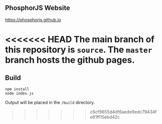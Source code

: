 PhosphorJS Website
------------------

https://phosphorjs.github.io

<<<<<<< HEAD
The main branch of this repository is `source`.
The `master` branch hosts the github pages.
=======
Build
-----

```
npm install
node index.js
```

Output will be placed in the `/build` directory.
>>>>>>> c6cf9655d4df6aede9edc79434fe61ff15ebd42c
